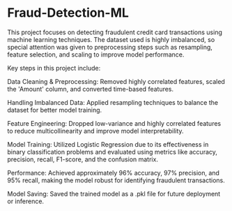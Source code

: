 # Fraud-Detection-ML
This project focuses on detecting fraudulent credit card transactions using machine learning techniques. The dataset used is highly imbalanced, so special attention was given to preprocessing steps such as resampling, feature selection, and scaling to improve model performance.

Key steps in this project include:

Data Cleaning & Preprocessing: Removed highly correlated features, scaled the 'Amount' column, and converted time-based features.

Handling Imbalanced Data: Applied resampling techniques to balance the dataset for better model training.

Feature Engineering: Dropped low-variance and highly correlated features to reduce multicollinearity and improve model interpretability.

Model Training: Utilized Logistic Regression due to its effectiveness in binary classification problems and evaluated using metrics like accuracy, precision, recall, F1-score, and the confusion matrix.

Performance: Achieved approximately 96% accuracy, 97% precision, and 95% recall, making the model robust for identifying fraudulent transactions.

Model Saving: Saved the trained model as a .pkl file for future deployment or inference.
